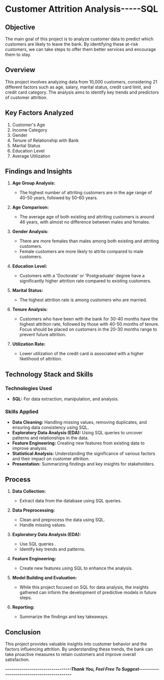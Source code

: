 # Customer Attrition Analysis-----SQL

## Objective
The main goal of this project is to analyze customer data to predict which customers are likely to leave the bank. By identifying these at-risk customers, we can take steps to offer them better services and encourage them to stay.

## Overview
This project involves analyzing data from 10,000 customers, considering 21 different factors such as age, salary, marital status, credit card limit, and credit card category. The analysis aims to identify key trends and predictors of customer attrition.

## Key Factors Analyzed
1. Customer's Age
2. Income Category
3. Gender
4. Tenure of Relationship with Bank
5. Marital Status
6. Education Level
7. Average Utilization

## Findings and Insights

1. **Age Group Analysis:**
   - The highest number of attriting customers are in the age range of 40-50 years, followed by 50-60 years.
   
2. **Age Comparison:**
   - The average age of both existing and attriting customers is around 46 years, with almost no difference between males and females.

3. **Gender Analysis:**
   - There are more females than males among both existing and attriting customers.
   - Female customers are more likely to attrite compared to male customers.

4. **Education Level:**
   - Customers with a 'Doctorate' or 'Postgraduate' degree have a significantly higher attrition rate compared to existing customers.

5. **Marital Status:**
   - The highest attrition rate is among customers who are married.

6. **Tenure Analysis:**
   - Customers who have been with the bank for 30-40 months have the highest attrition rate, followed by those with 40-50 months of tenure. Focus should be placed on customers in the 20-30 months range to prevent future attrition.

7. **Utilization Rate:**
   - Lower utilization of the credit card is associated with a higher likelihood of attrition.

## Technology Stack and Skills

### Technologies Used
- **SQL:** For data extraction, manipulation, and analysis.

### Skills Applied
- **Data Cleaning:** Handling missing values, removing duplicates, and ensuring data consistency using SQL.
- **Exploratory Data Analysis (EDA):** Using SQL queries to uncover patterns and relationships in the data.
- **Feature Engineering:** Creating new features from existing data to improve analysis.
- **Statistical Analysis:** Understanding the significance of various factors and their impact on customer attrition.
- **Presentation:** Summarizing findings and key insights for stakeholders.

## Process

1. **Data Collection:**
   - Extract data from the database using SQL queries.

2. **Data Preprocessing:**
   - Clean and preprocess the data using SQL.
   - Handle missing values.

3. **Exploratory Data Analysis (EDA):**
   - Use SQL queries .
   - Identify key trends and patterns.

4. **Feature Engineering:**
   - Create new features using SQL to enhance the analysis.

5. **Model Building and Evaluation:**
   - While this project focused on SQL for data analysis, the insights gathered can inform the development of predictive models in future steps.

6. **Reporting:**
   - Summarize the findings and key takeaways.

## Conclusion
This project provides valuable insights into customer behavior and the factors influencing attrition. By understanding these trends, the bank can take proactive measures to retain customers and improve overall satisfaction.


***---------------------------------Thank You, Feel Free To Suggest-------------------------------------------***
